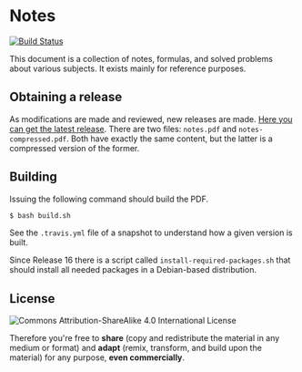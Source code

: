 # Notes
[![Build Status](https://travis-ci.org/bernardosulzbach/notes.svg?branch=master)](https://travis-ci.org/bernardosulzbach/notes)

This document is a collection of notes, formulas, and solved problems about
various subjects. It exists mainly for reference purposes.

## Obtaining a release
As modifications are made and reviewed, new releases are made. [Here you can get the
latest release](https://github.com/mafagafogigante/notes/releases/latest). There
are two files: `notes.pdf` and `notes-compressed.pdf`. Both have exactly the
same content, but the latter is a compressed version of the former.

## Building
Issuing the following command should build the PDF.
```bash
$ bash build.sh
```

See the `.travis.yml` file of a snapshot to understand how a given version is
built.

Since Release 16 there is a script called `install-required-packages.sh` that
should install all needed packages in a Debian-based distribution.

## License
![Commons Attribution-ShareAlike 4.0 International License](https://i.creativecommons.org/l/by-sa/4.0/80x15.png)

Therefore you're free to **share** (copy and redistribute the material in any
medium or format) and **adapt** (remix, transform, and build upon the material)
for any purpose, **even commercially**.
